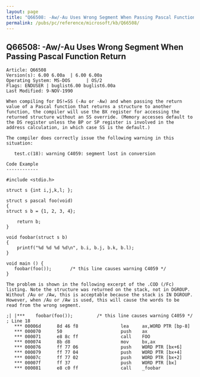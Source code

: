 ```yaml
---
layout: page
title: "Q66508: -Aw/-Au Uses Wrong Segment When Passing Pascal Function Return"
permalink: /pubs/pc/reference/microsoft/kb/Q66508/
---
```


## Q66508: -Aw/-Au Uses Wrong Segment When Passing Pascal Function Return

	Article: Q66508
	Version(s): 6.00 6.00a  | 6.00 6.00a
	Operating System: MS-DOS      | OS/2
	Flags: ENDUSER | buglist6.00 buglist6.00a
	Last Modified: 9-NOV-1990
	
	When compiling for DS!=SS (-Au or -Aw) and when passing the return
	value of a Pascal function that returns a structure to another
	function, the compiler will use the BX register for accessing the
	returned structure without an SS override. (Memory accesses default to
	the DS register unless the BP or SP register is involved in the
	address calculation, in which case SS is the default.)
	
	The compiler does correctly issue the following warning in this
	situation:
	
	   test.c(18): warning C4059: segment lost in conversion
	
	Code Example
	------------
	
	#include <stdio.h>
	
	struct s {int i,j,k,l; };
	
	struct s pascal foo(void)
	{
	struct s b = {1, 2, 3, 4};
	
	    return b;
	}
	
	void foobar(struct s b)
	{
	    printf("%d %d %d %d\n", b.i, b.j, b.k, b.l);
	}
	
	void main () {
	   foobar(foo());       /* this line causes warning C4059 */
	}
	
	The problem is shown in the following excerpt of the .COD (/Fc)
	listing. Note the structure was returned on the stack, not in DGROUP.
	Without /Au or /Aw, this is acceptable because the stack is IN DGROUP.
	However, when /Au or /Aw is used, this will cause the words to be
	read from the wrong segment.
	
	;| |***    foobar(foo());         /* this line causes warning C4059 */
	; Line 18
	   *** 00006d      8d 46 f8                lea     ax,WORD PTR [bp-8]
	   *** 000070      50                      push    ax
	   *** 000071      e8 8c ff                call    FOO
	   *** 000074      8b d8                   mov     bx,ax
	   *** 000076      ff 77 06                push    WORD PTR [bx+6]
	   *** 000079      ff 77 04                push    WORD PTR [bx+4]
	   *** 00007c      ff 77 02                push    WORD PTR [bx+2]
	   *** 00007f      ff 37                   push    WORD PTR [bx]
	   *** 000081      e8 c0 ff                call    _foobar
